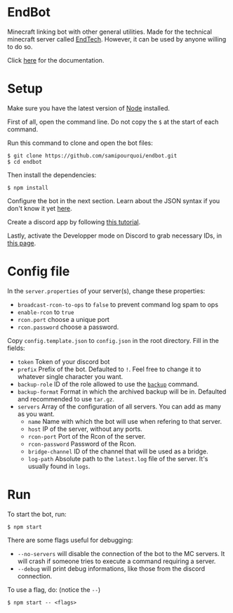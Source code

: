 # EndBot

Minecraft linking bot with other general utilities. Made for the technical minecraft server called [EndTech](https://discord.gg/t7UwaDc).
However, it can be used by anyone willing to do so.

Click [here](https://github.com/samipourquoi/endbot/blob/master/COMMANDS.md) for the documentation.

# Setup

Make sure you have the latest version of [Node](https://nodejs.org/en/) installed. 

First of all, open the command line. Do not copy the `$` at the start of each command.

Run this command to clone and open the bot files: 
```shell script
$ git clone https://github.com/samipourquoi/endbot.git
$ cd endbot
```

Then install the dependencies:
```shell script
$ npm install
```

Configure the bot in the next section. Learn about the JSON syntax if you don't know it yet [here](https://www.digitalocean.com/community/tutorials/an-introduction-to-json).

Create a discord app by following [this tutorial](https://discordpy.readthedocs.io/en/latest/discord.html).

Lastly, activate the Developper mode on Discord to grab necessary IDs, in [this page](https://discordia.me/en/developer-mode).

# Config file

In the `server.properties` of your server(s), change these properties:
- `broadcast-rcon-to-ops` to `false` to prevent command log spam to ops
- `enable-rcon` to `true`
- `rcon.port` choose a unique port
- `rcon.password` choose a password.

Copy `config.template.json` to `config.json` in the root directory.
Fill in the fields:
- `token` Token of your discord bot
- `prefix` Prefix of the bot. Defaulted to `!`. Feel free to change it to whatever single character you want.
- `backup-role` ID of the role allowed to use the [`backup`](https://github.com/samipourquoi/endbot/blob/master/COMMANDS.md#backup) 
command.
- `backup-format` Format in which the archived backup will be in. Defaulted and recommended to use `tar.gz`.
- `servers` Array of the configuration of all servers. You can add as many as you want.
    - `name` Name with which the bot will use when refering to that server.
    - `host` IP of the server, without any ports.
    - `rcon-port` Port of the Rcon of the server.
    - `rcon-password` Password of the Rcon.
    - `bridge-channel` ID of the channel that will be used as a bridge.
    - `log-path` Absolute path to the `latest.log` file of the server. It's usually found in `logs`.

# Run

To start the bot, run:
```shell script
$ npm start
``` 

There are some flags useful for debugging:
- `--no-servers` will disable the connection of the bot to the MC servers. It will crash if someone tries to execute
a command requiring a server.
- `--debug` will print debug informations, like those from the discord connection.

To use a flag, do: (notice the `--`)
```shell script
$ npm start -- <flags>
```
